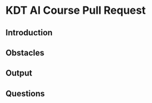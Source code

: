 <!--
  템플릿은 아직 PR 작성이 익숙하지 않으신 분들을 위해서 제공되는 가이드입니다!  
  리뷰어 또는 이 PR을 보게 될 다른 사람들이 이 PR을 보는데 참고할 수 있는 내용이 있다면 포함해서 작성해주시면 됩니다.  
  -->

# KDT AI Course Pull Request

## Introduction <!-- 어떤 걸 만들었는지 대략적으로 설명해주세요 -->

## Obstacles <!-- 어려움을 느꼈던 부분을 대략적으로 설명해주세요 -->

## Output <!-- 산출물을 적어주세요 -->

## Questions <!-- 리뷰어 분들이 집중적으로 보셨으면 하는 질문 내용을 적어주세요. -->